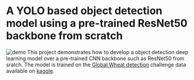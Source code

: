 
# A YOLO based object detection model using a pre-trained ResNet50 backbone from scratch

![demo](demo.gif)
This project demonstrates how to develop a object detection deep learning model over a pre-trained CNN backbone such as ResNet50 from sratch. The model is trained on the [Global Wheat detection](https://www.kaggle.com/c/global-wheat-detection) challenge data available on [kaggle](https://kaggle.com).  
